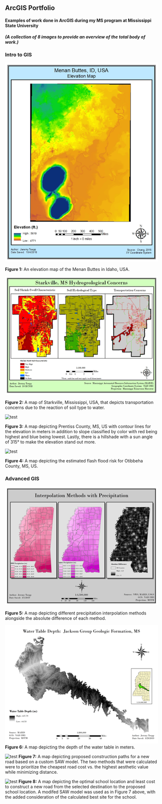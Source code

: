 ## ArcGIS Portfolio
#### Examples of work done in ArcGIS during my MS program at Mississippi State University
##### (A collection of 8 images to provide an overview of the total body of work.)

### Intro to GIS
![test](1-Intro%20GIS/Maps/Lab6-1.jpg)

**Figure 1:** An elevation map of the Menan Buttes in Idaho, USA.


![test](1-Intro%20GIS/Maps/Lab8.jpg)

**Figure 2:** A map of Starkville, Mississippi, USA, that depicts transportation concerns due to the reaction of soil type to water.


![test](1-Intro%20GIS/Maps/Lab11-1.jpg)

**Figure 3:** A map depicting Prentiss County, MS, US with contour lines for the elevation in meters in addition to slope classified by color with red being highest and blue being lowest. Lastly, there is a hillshade with a sun angle of 315° to make the elevation stand out more.


![test](1-Intro%20GIS/Maps/Lab13.jpg)

**Figure 4:** A map depicting the estimated flash flood risk for Otibbeha County, MS, US.


### Advanced GIS
![test](2-Advanced%20GIS/Lab5.jpg)

**Figure 5:** A map depicting different precipitation interpolation methods alongside the absolute difference of each method.


![test](2-Advanced%20GIS/Lab8.jpg)
**Figure 6:** A map depicting the depth of the water table in meters.


![test](2-Advanced%20GIS/Lab9.jpg)
**Figure 7:** A map depicting proposed construction paths for a new road based on a custom SAW model. The two methods that were calculated were to prioritize the cheapest road cost vs. the highest aesthetic value while minimizing distance.


![test](2-Advanced%20GIS/grad_project.jpg)
**Figure 8:** A map depicting the optimal school location and least cost to construct a new road from the selected destination to the proposed school location. A modifed SAW model was used as in Figure 7 above, with the added consideration of the calculated best site for the school.
